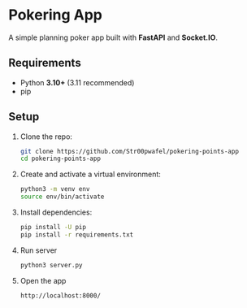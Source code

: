 # Pokering App

A simple planning poker app built with **FastAPI** and **Socket.IO**.

## Requirements
- Python **3.10+** (3.11 recommended)
- pip

## Setup

1. Clone the repo:
   ```bash
   git clone https://github.com/Str00pwafel/pokering-points-app
   cd pokering-points-app
   ```

2. Create and activate a virtual environment:
    ```bash
    python3 -m venv env
    source env/bin/activate
    ```

3. Install dependencies:
    ```bash
    pip install -U pip
    pip install -r requirements.txt
    ```

4. Run server
    ```bash
    python3 server.py
    ```

5. Open the app
    ```bash
    http://localhost:8000/
    ```
